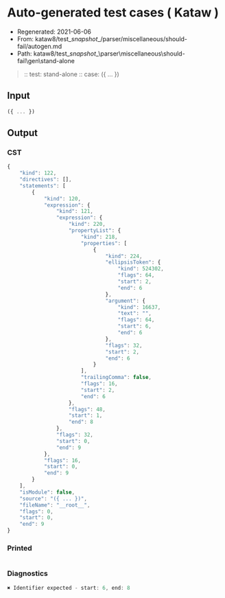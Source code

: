 # Auto-generated test cases ( Kataw )
- Regenerated: 2021-06-06
- From: kataw8/test\__snapshot__/parser/miscellaneous/should-fail/autogen.md
- Path: kataw8/test\__snapshot__\parser\miscellaneous\should-fail\gen\stand-alone
> :: test: stand-alone
> :: case: ({ ... })
## Input

`````js
({ ... })
`````
## Output

### CST

```javascript
{
    "kind": 122,
    "directives": [],
    "statements": [
        {
            "kind": 120,
            "expression": {
                "kind": 121,
                "expression": {
                    "kind": 220,
                    "propertyList": {
                        "kind": 218,
                        "properties": [
                            {
                                "kind": 224,
                                "ellipsisToken": {
                                    "kind": 524302,
                                    "flags": 64,
                                    "start": 2,
                                    "end": 6
                                },
                                "argument": {
                                    "kind": 16637,
                                    "text": "",
                                    "flags": 64,
                                    "start": 6,
                                    "end": 6
                                },
                                "flags": 32,
                                "start": 2,
                                "end": 6
                            }
                        ],
                        "trailingComma": false,
                        "flags": 16,
                        "start": 2,
                        "end": 6
                    },
                    "flags": 48,
                    "start": 1,
                    "end": 8
                },
                "flags": 32,
                "start": 0,
                "end": 9
            },
            "flags": 16,
            "start": 0,
            "end": 9
        }
    ],
    "isModule": false,
    "source": "({ ... })",
    "fileName": "__root__",
    "flags": 0,
    "start": 0,
    "end": 9
}
```

### Printed

```javascript

```

### Diagnostics

```javascript
✖ Identifier expected - start: 6, end: 8

```

